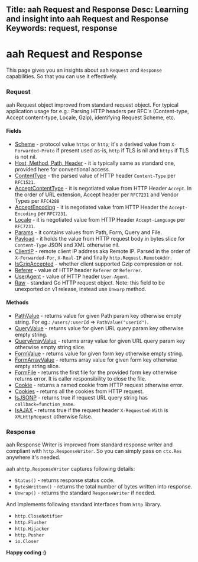 Title: aah Request and Response
Desc: Learning and insight into aah Request and Response
Keywords: request, response
---
# aah Request and Response

This page gives you an insights about aah `Request` and `Response` capabilities. So that you can use it effectively.

### Request

aah Request object improved from standard request object. For typical application usage for e.g.: Parsing HTTP headers per RFC's (Content-type, Accept content-type, Locale, Gzip), identifying Request Scheme, etc.

#### Fields

  * <u>Scheme</u> - protocol value `https` or `http`; it's a derived value from `X-Forwarded-Proto` if present used as-is, `http` if TLS is nil and `https` if TLS is not nil.
  * <u>Host, Method, Path, Header</u> - it is typically same as standard one, provided here for conventional access.
  * <u>ContentType</u> - the parsed value of HTTP header `Content-Type` per `RFC1521`.
  * <u>AcceptContentType</u> - it is negotiated value from HTTP Header `Accept`. In the order of URL extension, Accept header per `RFC7231` and Vendor Types per `RFC4288`
  * <u>AcceptEncoding</u> - it is negotiated value from HTTP Header the `Accept-Encoding` per `RFC7231`.
  * <u>Locale</u> - it is negotiated value from HTTP Header `Accept-Language` per `RFC7231`.
  * <u>Params</u> - it contains values from Path, Form, Query and File.
  * <u>Payload</u> - it holds the value from HTTP request body in bytes slice for `Content-Type` JSON and XML otherwise nil.
  * <u>ClientIP</u> - remote client IP address aka Remote IP. Parsed in the order of `X-Forwarded-For`, `X-Real-IP` and finally `http.Request.RemoteAddr`.
  * <u>IsGzipAccepted</u> - whether client supported Gzip compression or not.
  * <u>Referer</u> - value of HTTP header `Referer` or `Referrer`.
  * <u>UserAgent</u> - value of HTTP header `User-Agent`.
  * <u>Raw</u> - standard Go HTTP request object. Note: this field to be unexported on v1 release, instead use `Unwarp` method.

#### Methods

  * <u>PathValue</u> - returns value for given Path param key otherwise empty string. For eg.: `/users/:userId` => `PathValue("userId")`.
  * <u>QueryValue</u> - returns value for given URL query param key otherwise empty string.
  * <u>QueryArrayValue</u> - returns array value for given URL query param key otherwise empty string slice.
  * <u>FormValue</u> - returns value for given form key otherwise empty string.
  * <u>FormArrayValue</u> - returns array value for given form key otherwise empty string slice.
  * <u>FormFile</u> - returns the first file for the provided form key otherwise returns error. It is caller responsibility to close the file.
  * <u>Cookie</u> - returns a named cookie from HTTP request otherwise error.
  * <u>Cookies</u> - returns all the cookies from HTTP request.
  * <u>IsJSONP</u> - returns true if request URL query string has `callback=function_name`.
  * <u>IsAJAX</u> - returns true if the request header `X-Requested-With` is `XMLHttpRequest` otherwise false.

### Response

aah Response Writer is improved from standard response writer and compliant with `http.ResponseWriter`. So you can simply pass on `ctx.Res` anywhere it's needed.

aah `ahttp.ResponseWriter` captures following details:

  * `Status()` - returns response status code.
  * `BytesWritten()` - returns the total number of bytes written into response.
  * `Unwrap()` - returns the standard `ResponseWriter` if needed.

And Implements following standard interfaces from `http` library.

  * `http.CloseNotifier`
  * `http.Flusher`
  * `http.Hijacker`
  * `http.Pusher`
  * `io.Closer`


**Happy coding :)**

